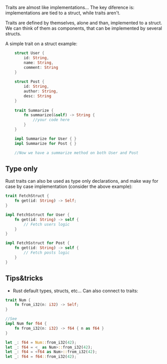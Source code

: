 Traits are almost like implementations... The key diference is: implementations are tied to a struct, while traits aren't. 

Traits are defined by themselves, alone and than, implemented to a struct. We can think of them as components, that can be implemented by several structs. 

A simple trait on a struct example:
```rust
	struct User {
		id: String,
		name: String,
		comment: String
	}
	
	struct Post {
		id: String,
		author: String,
		desc: String
	}
	
	trait Summarize {
		fn summarize(&self) -> String {
			//your code here
		}
	}

	impl Summarize for User { }
	impl Summarize for Post { }

	//Now we have a summarize method on both User and Post
```

## Type only
Rust traits can also be used as type only declarations, and make way for case by case implementation (consider the above example):
```rust
trait FetchStruct {
	fn get(id: String) -> Self;
}

impl FetchSstruct for User {
	fn get(id: String) -> self {
		// Fetch users logic
	}
}

impl FetchSstruct for Post {
	fn get(id: String) -> self {
		// Fetch posts logic
	}
}
```

## Tips&tricks
- Rust default types, structs, etc... Can also connect to traits:
```rust 
trait Num {
    fn from_i32(n: i32) -> Self;
}

//See 
impl Num for f64 {
    fn from_i32(n: i32) -> f64 { n as f64 }
}

let _: f64 = Num::from_i32(42);
let _: f64 = <_ as Num>::from_i32(42);
let _: f64 = <f64 as Num>::from_i32(42);
let _: f64 = f64::from_i32(42);
```